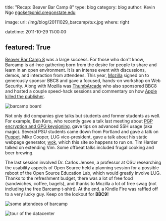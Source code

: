 title: "Recap: Beaver Bar Camp 8"
type: blog
category: blog
author: Kevin Ngo <ngoke@onid.oregonstate.edu>

image:
    url: /img/blog/20111029_barcamp/tux.jpg
    where: right

datetime: 2011-10-29 11:00:00

featured: True
---

[Beaver Bar Camp 8][bbc8] was a large success. For those who don't know,
Barcamp is ad-hoc gathering born from the desire for people to share and learn
in an open environment. It is an intense event with discussions, demos, and
interaction from attendees. This year, [Mozilla][mozilla] signed on to
generously sponsor BBC8 and gave a focused, hands-on workshop on Web Security.
Along with Mozilla was [ThumbArcade][thumbarcade] who also sponsored BBC8 and
hosted a couple speed-hack sessions and commentary on how [Apple killed the
publisher][apple].

![barcamp board](/img/blog/20111029_barcamp/board.jpg)

Not only did companies give talks but students and former students as well. For
example, Ben Kero, who recently gave a talk last meeting about [PGP encryption
and GPG keysigning][gpg], gave tips on advanced SSH usage (aka magic). Several
PSU students came down from Portland and gave a talk on [Puppet][puppet]. Mike
Cooper, LUG vice-president, gave a talk about his static webpage generator,
[wok][wok], which this site so happens to run on. Tim Harder talked on
extending Vim. Some offbeat talks included frugal cooking and beer brewing.

The last session involved Dr. Carlos Jensen, a professor at OSU researching the
usability aspects of Open Source held a planning session for a possible reboot
of the Open Source Education Lab, which would greatly involve LUG.  Thanks to
the refreshment budget, there was a lot of free food (sandwiches, coffee,
bagels), and thanks to Mozilla a lot of free swag (not including the free
Barcamp t-shirt). At the end, a Kindle Fire was raffled off to a very lucky
guy. Keep on the lookout for **BBC9!**


![some attendees of barcamp](/img/blog/20111029_barcamp/people.jpg)

![tour of the datacenter](/img/blog/20111029_barcamp/datacenter.jpg)

[bbc8]:http://beaverbarcamp.org
[mozilla]:http://mozilla.org
[thumbarcade]:http://thumbarcade.com
[apple]:http://beaverbarcamp.org/index.php/Apple_Killed_the_Publisher,_Now_What%3F
[gpg]:/blog/recap:-gpg-key-signing-party/index.html
[wok]:https://github.com/mythmon/wok
[puppet]:http://puppetlabs.com
